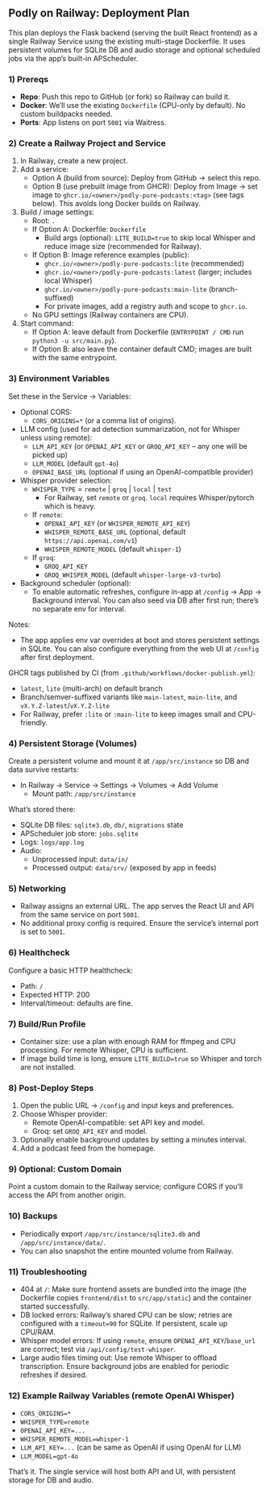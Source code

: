 ## Podly on Railway: Deployment Plan

This plan deploys the Flask backend (serving the built React frontend) as a single Railway Service using the existing multi-stage Dockerfile. It uses persistent volumes for SQLite DB and audio storage and optional scheduled jobs via the app’s built-in APScheduler.

### 1) Prereqs
- **Repo**: Push this repo to GitHub (or fork) so Railway can build it.
- **Docker**: We’ll use the existing `Dockerfile` (CPU-only by default). No custom buildpacks needed.
- **Ports**: App listens on port `5001` via Waitress.

### 2) Create a Railway Project and Service
1. In Railway, create a new project.
2. Add a service:
   - Option A (build from source): Deploy from GitHub → select this repo.
   - Option B (use prebuilt image from GHCR): Deploy from Image → set image to `ghcr.io/<owner>/podly-pure-podcasts:<tag>` (see tags below). This avoids long Docker builds on Railway.
3. Build / image settings:
   - Root: `.`
   - If Option A: Dockerfile: `Dockerfile`
     - Build args (optional): `LITE_BUILD=true` to skip local Whisper and reduce image size (recommended for Railway).
   - If Option B: Image reference examples (public):
     - `ghcr.io/<owner>/podly-pure-podcasts:lite` (recommended)
     - `ghcr.io/<owner>/podly-pure-podcasts:latest` (larger; includes local Whisper)
     - `ghcr.io/<owner>/podly-pure-podcasts:main-lite` (branch-suffixed)
     - For private images, add a registry auth and scope to `ghcr.io`.
   - No GPU settings (Railway containers are CPU).
4. Start command:
   - If Option A: leave default from Dockerfile (`ENTRYPOINT / CMD` run `python3 -u src/main.py`).
   - If Option B: also leave the container default CMD; images are built with the same entrypoint.

### 3) Environment Variables
Set these in the Service → Variables:
- Optional CORS:
  - `CORS_ORIGINS=*` (or a comma list of origins).
- LLM config (used for ad detection summarization, not for Whisper unless using remote):
  - `LLM_API_KEY` (or `OPENAI_API_KEY` or `GROQ_API_KEY` – any one will be picked up)
  - `LLM_MODEL` (default `gpt-4o`)
  - `OPENAI_BASE_URL` (optional if using an OpenAI-compatible provider)
- Whisper provider selection:
  - `WHISPER_TYPE` = `remote` | `groq` | `local` | `test`
    - For Railway, set `remote` or `groq`. `local` requires Whisper/pytorch which is heavy.
  - If `remote`:
    - `OPENAI_API_KEY` (or `WHISPER_REMOTE_API_KEY`)
    - `WHISPER_REMOTE_BASE_URL` (optional, default `https://api.openai.com/v1`)
    - `WHISPER_REMOTE_MODEL` (default `whisper-1`)
  - If `groq`:
    - `GROQ_API_KEY`
    - `GROQ_WHISPER_MODEL` (default `whisper-large-v3-turbo`)
- Background scheduler (optional):
  - To enable automatic refreshes, configure in-app at `/config` → App → Background interval. You can also seed via DB after first run; there’s no separate env for interval.

Notes:
- The app applies env var overrides at boot and stores persistent settings in SQLite. You can also configure everything from the web UI at `/config` after first deployment.

GHCR tags published by CI (from `.github/workflows/docker-publish.yml`):
- `latest`, `lite` (multi-arch) on default branch
- Branch/semver-suffixed variants like `main-latest`, `main-lite`, and `vX.Y.Z-latest`/`vX.Y.Z-lite`
- For Railway, prefer `:lite` or `:main-lite` to keep images small and CPU-friendly.

### 4) Persistent Storage (Volumes)
Create a persistent volume and mount it at `/app/src/instance` so DB and data survive restarts:
- In Railway → Service → Settings → Volumes → Add Volume
  - Mount path: `/app/src/instance`

What’s stored there:
- SQLite DB files: `sqlite3.db`, `db/`, `migrations` state
- APScheduler job store: `jobs.sqlite`
- Logs: `logs/app.log`
- Audio:
  - Unprocessed input: `data/in/`
  - Processed output: `data/srv/` (exposed by app in feeds)

### 5) Networking
- Railway assigns an external URL. The app serves the React UI and API from the same service on port `5001`.
- No additional proxy config is required. Ensure the service’s internal port is set to `5001`.

### 6) Healthcheck
Configure a basic HTTP healthcheck:
- Path: `/`
- Expected HTTP: 200
- Interval/timeout: defaults are fine.

### 7) Build/Run Profile
- Container size: use a plan with enough RAM for ffmpeg and CPU processing. For remote Whisper, CPU is sufficient.
- If image build time is long, ensure `LITE_BUILD=true` so Whisper and torch are not installed.

### 8) Post-Deploy Steps
1. Open the public URL → `/config` and input keys and preferences.
2. Choose Whisper provider:
   - Remote OpenAI-compatible: set API key and model.
   - Groq: set `GROQ_API_KEY` and model.
3. Optionally enable background updates by setting a minutes interval.
4. Add a podcast feed from the homepage.

### 9) Optional: Custom Domain
Point a custom domain to the Railway service; configure CORS if you’ll access the API from another origin.

### 10) Backups
- Periodically export `/app/src/instance/sqlite3.db` and `/app/src/instance/data/`.
- You can also snapshot the entire mounted volume from Railway.

### 11) Troubleshooting
- 404 at `/`: Make sure frontend assets are bundled into the image (the Dockerfile copies `frontend/dist` to `src/app/static`) and the container started successfully.
- DB locked errors: Railway’s shared CPU can be slow; retries are configured with a `timeout=90` for SQLite. If persistent, scale up CPU/RAM.
- Whisper model errors: If using `remote`, ensure `OPENAI_API_KEY`/`base_url` are correct; test via `/api/config/test-whisper`.
- Large audio files timing out: Use remote Whisper to offload transcription. Ensure background jobs are enabled for periodic refreshes if desired.

### 12) Example Railway Variables (remote OpenAI Whisper)
- `CORS_ORIGINS=*`
- `WHISPER_TYPE=remote`
- `OPENAI_API_KEY=...`
- `WHISPER_REMOTE_MODEL=whisper-1`
- `LLM_API_KEY=...` (can be same as OpenAI if using OpenAI for LLM)
- `LLM_MODEL=gpt-4o`

That’s it. The single service will host both API and UI, with persistent storage for DB and audio.

